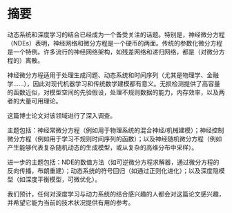 # 摘要

动态系统和深度学习的结合已经成为一个备受关注的话题。特别是，神经微分方程（NDEs）表明，神经网络和微分方程是一个硬币的两面。传统的参数化微分方程是一个特例。许多流行的神经网络架构，如残差网络和递归网络，都是（对微分方程的）离散。

神经微分方程适用于处理生成问题、动态系统和时间序列（尤其是物理学、金融学......），因此对现代机器学习和传统数学建模都有意义。无损检测提供了高容量的函数近似，对模型空间的先验假设，处理不规则数据的能力，内存效率，以及两者的大量可用理论。

这篇博士论文对该领域进行了深入调查。

主题包括：神经常微分方程（例如用于物理系统的混合神经/机械建模）；神经控制微分方程（例如用于学习不规则时间序列的函数）；以及神经随机微分方程（例如产生能够代表复杂随机动态的生成模型，或从复杂的高维分布中采样）。

进一步的主题包括：NDE的数值方法（如可逆微分方程求解器，通过微分方程的反向传播，布朗重建）；动态系统的符号回归（如通过正则化进化）；以及深度隐模型（如深度平衡模型，可微优化）。

我们预计，任何对深度学习与动力系统的结合感兴趣的人都会对这篇论文感兴趣，并希望它能为当前的技术状况提供有用的参考。

